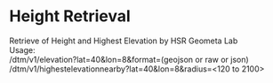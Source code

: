 # Height Retrieval
Retrieve of Height and Highest Elevation by HSR Geometa Lab  
Usage:  
<url>/dtm/v1/elevation?lat=40&lon=8&format=(geojson or raw or json)  
<url>/dtm/v1/highestelevationnearby?lat=40&lon=8&radius=<120 to 2100>  
